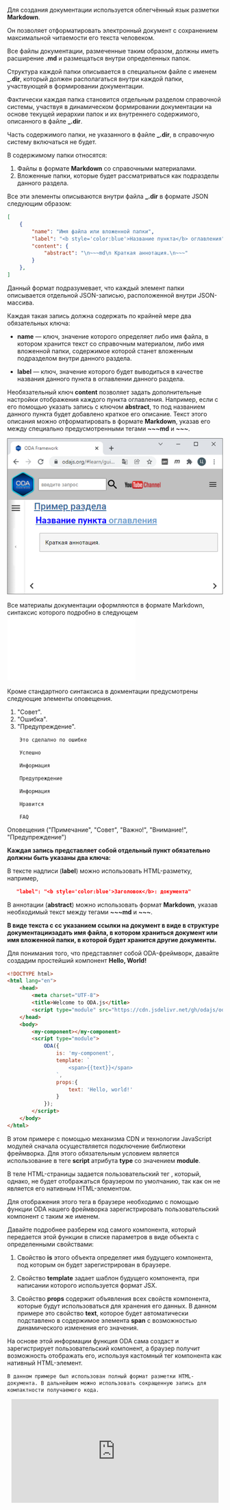 Для создания документации используется облегчённый язык разметки **Markdown**.

Он позволяет отформатировать электронный документ с сохранением максимальной читаемости его текста человеком.

Все файлы документации, размеченные таким образом, должны иметь расширение **.md** и размещаться внутри определенных папок.

Структура каждой папки описывается в специальном файле с именем **_.dir**, который должен располагаться внутри каждой папки, участвующей в формировании документации.

Фактически каждая папка становится отдельным разделом справочной системы, участвуя в динамическом формировании документации на основе текущей иерархии папок и их внутреннего содержимого, описанного в файле **_.dir**.

Часть содержимого папки, не указанного в файле **_.dir**, в справочную систему включаться не будет.

В содержимому папки относятся:

1. Файлы в формате **Markdown** со справочными материалами.
1. Вложенные папки, которые будет рассматриваться как подразделы данного раздела.

Все эти элементы описываются внутри файла **_.dir** в формате JSON следующим образом:

```json
[
    {
        "name": "Имя файла или вложенной папки",
        "label": "<b style='color:blue'>Название пункта</b> оглавления",
        "content": {
            "abstract": "\n~~~md\n Краткая аннотация.\n~~~"
        }
    },
]
```

Данный формат подразумевает, что каждый элемент папки описывается отдельной JSON-записью, расположенной внутри JSON-массива.

Каждая такая запись должна содержать по крайней мере два обязательных ключа:

* **name** — ключ, значение которого определяет либо имя файла, в котором хранится текст со справочным материалом, либо имя вложенной папки, содержимое которой станет вложенным подразделом внутри данного раздела.

* **label** — ключ, значение которого будет выводиться в качестве названия данного пункта в оглавлении данного раздела.

Необязательный ключ **content** позволяет задать дополнительные настройки отображения каждого пункта оглавления. Например, если с его помощью указать запись с ключом **abstract**, то под названием данного пункта будет добавлено краткое его описание. Текст этого описания можно отформатировать в формате **Markdown**, указав его между специально предусмотренными тегами **~~~md** и **~~~**.

![Фильтрация сообщений](learn/images/help_example.jpg "Пример оглавления раздела")

Все материалы документации оформляются в формате Markdown, синтаксис которого подробно в следующем ![ руководстве](learn/guide/doc-principles/markdown-doc.md "руководстве")

Кроме стандартного синтаксиса в докментации предусмотрены следующие элементы оповещения.

1. "Совет".
1. "Ошибка".
1. "Предупреждение".

```error
    Это сделално по ошибке
```

```success
    Успешно
```

```info
    Информация
```

```warning
    Предупреждение
```

```help
    Информация
```

```like
    Нравится
```

```faq
    FAQ
```


Оповещения ("Примечание", "Совет", "Важно!", "Внимание!", "Предупреждение")

**Каждая запись представляет собой отдельный пункт обязательно должны быть указаны два ключа:**

В тексте надписи (**label**) можно использовать HTML-разметку, например,

```json
   "label": "<b style='color:blue'>Заголовок</b>: документа"
```

В аннотации (**abstract**) можно использовать формат **Markdown**, указав необходимый текст между тегами **~~~md** и **~~~**.

**В виде текста с сс указанием ссылки на документ в виде  в структуре документациизадать имя файла, в котором храниться документ или имя вложенной папки, в которой будет хранится другие документы.**

Для понимания того, что представляет собой ODA-фреймворк, давайте создадим простейший компонент **Hello, World!**

```html run_line_edit
<!DOCTYPE html>
<html lang="en">
    <head>
        <meta charset="UTF-8">
        <title>Welcome to ODA.js</title>
        <script type="module" src="https://cdn.jsdelivr.net/gh/odajs/oda/oda.js"></script>
    </head>
    <body>
        <my-component></my-component>
        <script type="module">
            ODA({
                is: 'my-component',
                template: `
                    <span>{{text}}</span>
                `,
                props:{
                    text: 'Hello, world!'
                }
            });
        </script>
    </body>
</html>
```

В этом примере с помощью механизма CDN и технологии JavaScript модулей сначала осуществляется подключение библиотеки фреймворка. Для этого обязательным условием является использование в теге **script** атрибута **type** со значением **module**.

В теле HTML-страницы задается пользовательский тег <my-component>, который, однако, не будет отображаться браузером по умолчанию, так как он не является его нативным HTML-элементом.

Для отображения этого тега в браузере необходимо с помощью функции ODA нашего фреймворка зарегистрировать пользовательский компонент с таким же именем.

Давайте подробнее разберем код самого компонента, который передается этой функции в списке параметров в виде объекта с определенными свойствами:

1. Свойство **is** этого объекта определяет имя будущего компонента, под которым он будет зарегистрирован в браузере.

1. Свойство **template** задает шаблон будущего компонента, при написании которого используется формат JSX.

1. Свойство **props** содержит объявления всех свойств компонента, которые будут использоваться для хранения его данных. В данном примере это свойство **text**, которое будет автоматически подставлено в содержимое элемента **span** с возможностью динамического изменения его значения.

На основе этой информации функция ODA сама создаст и зарегистрирует пользовательский компонент, а браузер получит возможность отображать его, используя кастомный тег компонента как нативный HTML-элемент.

```info_md
В данном примере был использован полный формат разметки HTML-документа. В дальнейшем можно использовать сокращенную запись для компактности получаемого кода.
```

<div style="position:relative;padding-bottom:48%; margin:10px">
    <iframe src="https://www.youtube.com/embed/GpyzBM5bKQ8?start=0" frameborder="0" allow="accelerometer; autoplay; encrypted-media; gyroscope; picture-in-picture" allowfullscreen
    style="position:absolute;width:100%;height:100%;"></iframe>
</div>
